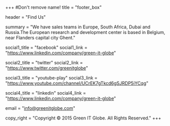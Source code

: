 +++
#Don't remove name!
title = "footer_box"

header = "Find Us"

summary = "We have sales teams in Europe, South Africa, Dubai and Russia.The European research and development center is based in Belgium, near Flanders capital city Ghent."

social1_title = "facebook"
social1_link = "https://www.linkedin.com/company/green-it-globe"

social2_title = "twitter"
social2_link = "https://www.twitter.com/greenitglobe"

social3_title = "youtube-play"
social3_link = "https://www.youtube.com/channel/UCrEK7gTkcd6gSJRDP5iYCqg"

social4_title = "linkedin"
social4_link = "https://www.linkedin.com/company/green-it-globe"

email = "info@greenitglobe.com"

copy_right = "Copyright © 2015 Green IT Globe. All Rights Reserved."
+++
